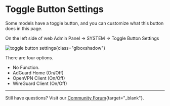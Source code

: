 # Toggle Button Settings

Some models have a toggle button, and you can customize what this button does in this page.

On the left side of web Admin Panel -> SYSTEM -> Toggle Button Settings

![toggle button settings](https://static.gl-inet.com/docs/en/4/tutorials/toggle_button_settings/toggle_button_settings.png){class="glboxshadow"}

There are four options.

- No Function.
- AdGuard Home (On/Off)
- OpenVPN Client (On/Off)
- WireGuard Client (On/Off)

---

Still have questions? Visit our [Community Forum](https://forum.gl-inet.com){target="_blank"}.
